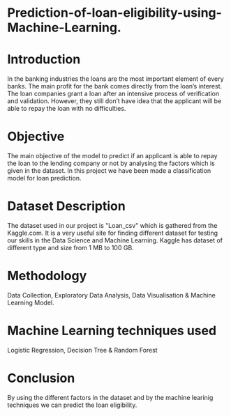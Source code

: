# Prediction-of-loan-eligibility-using-Machine-Learning.
# Introduction
In the banking industries the loans are the most important element of every banks. The main profit for the bank comes directly from the loan’s interest. The loan companies grant a loan after an intensive process of verification and validation. However, they still don’t have idea that the applicant will be able to repay the loan with no difficulties.

# Objective
The main objective of the model to predict if an applicant is able to repay the loan to the lending company or not by analysing the factors which is given in the dataset. In this project we have been made a classification model for loan prediction.

# Dataset Description
The dataset used in our project is "Loan_csv" which is gathered from the Kaggle.com. It is a very useful site for finding different dataset for testing our skills in the Data Science and Machine Learning. Kaggle has dataset of different type and size from 1 MB to 100 GB.

# Methodology
Data Collection, Exploratory Data Analysis, Data Visualisation & Machine Learning Model.

# Machine Learning techniques used
Logistic Regression, Decision Tree & Random Forest

# Conclusion
By using the different factors in the dataset and by the machine learinig techniques we can predict the loan eligibility.

